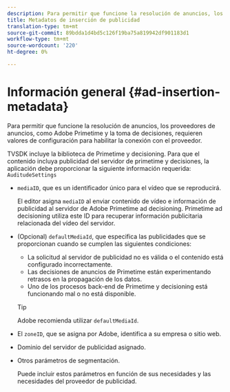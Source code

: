 ```yaml
---
description: Para permitir que funcione la resolución de anuncios, los proveedores de anuncios, como Adobe Primetime y la toma de decisiones, requieren valores de configuración para habilitar la conexión con el proveedor.
title: Metadatos de inserción de publicidad
translation-type: tm+mt
source-git-commit: 89bdda1d4bd5c126f19ba75a819942df901183d1
workflow-type: tm+mt
source-wordcount: '220'
ht-degree: 0%

---
```



# Información general {#ad-insertion-metadata}

Para permitir que funcione la resolución de anuncios, los proveedores de anuncios, como Adobe Primetime y la toma de decisiones, requieren valores de configuración para habilitar la conexión con el proveedor.

TVSDK incluye la biblioteca de Primetime y decisioning. Para que el contenido incluya publicidad del servidor de primetime y decisiones, la aplicación debe proporcionar la siguiente información requerida: `AuditudeSettings`

* `mediaID`, que es un identificador único para el vídeo que se reproducirá.

   El editor asigna `mediaID` al enviar contenido de vídeo e información de publicidad al servidor de Adobe Primetime ad decisioning. Primetime ad decisioning utiliza este ID para recuperar información publicitaria relacionada del vídeo del servidor.

* (Opcional) `defaultMediaId`, que especifica las publicidades que se proporcionan cuando se cumplen las siguientes condiciones:

   * La solicitud al servidor de publicidad no es válida o el contenido está configurado incorrectamente.
   * Las decisiones de anuncios de Primetime están experimentando retrasos en la propagación de los datos.
   * Uno de los procesos back-end de Primetime y decisioning está funcionando mal o no está disponible.

   >[!TIP]
   >
   >Adobe recomienda utilizar `defaultMediaId`.

* El `zoneID`, que se asigna por Adobe, identifica a su empresa o sitio web.
* Dominio del servidor de publicidad asignado.
* Otros parámetros de segmentación.

   Puede incluir estos parámetros en función de sus necesidades y las necesidades del proveedor de publicidad.